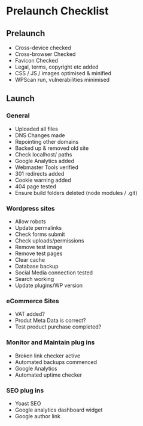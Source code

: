 # Prelaunch Checklist
## Prelaunch
- Cross-device checked
- Cross-browser Checked
- Favicon Checked
- Legal, terms, copyright etc added
- CSS / JS / images optimised & minified
- WPScan run, vulnerabilities minimised

## Launch
### General
- Uploaded all files
- DNS Changes made
- Repointing other domains
- Backed up & removed old site
- Check localhost/ paths
- Google Analytics added
- Webmaster Tools verified
- 301 redirects added
- Cookie warning added
- 404 page tested
- Ensure build folders deleted (node modules / .git)

### Wordpress sites
- Allow robots
- Update permalinks
- Check forms submit
- Check uploads/permissions
- Remove test image
- Remove test pages
- Clear cache
- Database backup
- Social Media connection tested
- Search working
- Update plugins/WP version

### eCommerce Sites
- VAT added?
- Produt Meta Data is correct?
- Test product purchase completed?

### Monitor and Maintain plug ins
- Broken link checker active
- Automated backups commenced
- Google Analytics 
- Automated uptime checker

### SEO plug ins
- Yoast SEO
- Google analytics dashboard widget
- Google author link 
